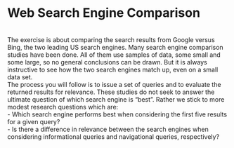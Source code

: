 <h1>Web Search Engine Comparison</h1>
<br>The exercise is about comparing the search results from Google versus Bing, the two leading US search engines. Many search engine comparison studies have been done. All of them use samples of data, some small and some large, so no general conclusions can be drawn. But it is always instructive to see how the two search engines match up, even on a small data set.
<br>The process you will follow is to issue a set of queries and to evaluate the returned results for relevance. These studies do not seek to answer the ultimate question of which search engine is “best”. Rather we stick to more modest research questions which are:
<br>- Which search engine performs best when considering the first five results for a given query?
<br>- Is there a difference in relevance between the search engines when considering informational queries and navigational queries, respectively?
